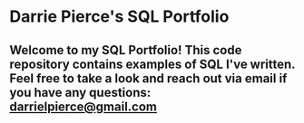 # Darrie Pierce's SQL Portfolio 
## Welcome to my SQL Portfolio! This code repository contains examples of SQL I've written. Feel free to take a look and reach out via email if you have any questions: darrielpierce@gmail.com

